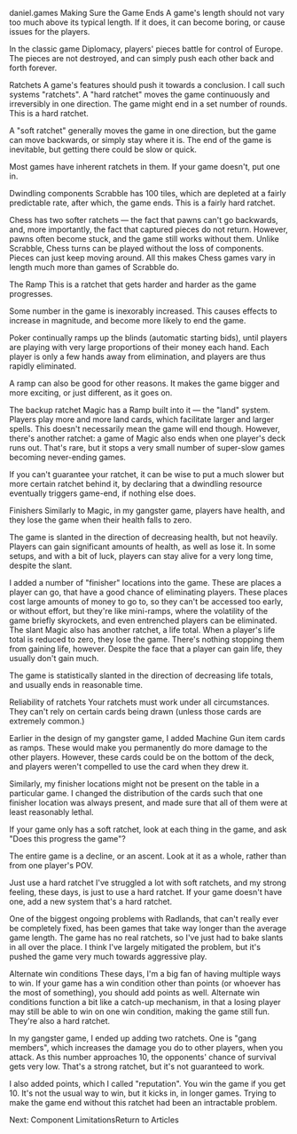 daniel.games
Making Sure the Game Ends
A game's length should not vary too much above its typical length. If it does, it can become boring, or cause issues for the players.

In the classic game Diplomacy, players' pieces battle for control of Europe. The pieces are not destroyed, and can simply push each other back and forth forever.

Ratchets
A game's features should push it towards a conclusion. I call such systems "ratchets". A "hard ratchet" moves the game continuously and irreversibly in one direction. The game might end in a set number of rounds. This is a hard ratchet.

 A "soft ratchet" generally moves the game in one direction, but the game can move backwards, or simply stay where it is. The end of the game is inevitable, but getting there could be slow or quick.

Most games have inherent ratchets in them. If your game doesn't, put one in.

Dwindling components
Scrabble has 100 tiles, which are depleted at a fairly predictable rate, after which, the game ends. This is a fairly hard ratchet.

Chess has two softer ratchets — the fact that pawns can't go backwards, and, more importantly, the fact that captured pieces do not return. However, pawns often become stuck, and the game still works without them. Unlike Scrabble, Chess turns can be played without the loss of components. Pieces can just keep moving around. All this makes Chess games vary in length much more than games of Scrabble do.

The Ramp
This is a ratchet that gets harder and harder as the game progresses.

Some number in the game is inexorably increased. This causes effects to increase in magnitude, and become more likely to end the game.

Poker continually ramps up the blinds (automatic starting bids), until players are playing with very large proportions of their money each hand. Each player is only a few hands away from elimination, and players are thus rapidly eliminated.

A ramp can also be good for other reasons. It makes the game bigger and more exciting, or just different, as it goes on.

The backup ratchet
Magic has a Ramp built into it — the "land" system. Players play more and more land cards, which facilitate larger and larger spells. This doesn't necessarily mean the game will end though. However, there's another ratchet: a game of Magic also ends when one player's deck runs out. That's rare, but it stops a very small number of super-slow games becoming never-ending games.

If you can't guarantee your ratchet, it can be wise to put a much slower but more certain ratchet behind it, by declaring that a dwindling resource eventually triggers game-end, if nothing else does.

Finishers
Similarly to Magic, in my gangster game, players have health, and they lose the game when their health falls to zero.

The game is slanted in the direction of decreasing health, but not heavily. Players can gain significant amounts of health, as well as lose it. In some setups, and with a bit of luck, players can stay alive for a very long time, despite the slant.

I added a number of "finisher" locations into the game. These are places a player can go, that have a good chance of eliminating players. These places cost large amounts of money to go to, so they can't be accessed too early, or without effort, but they're like mini-ramps, where the volatility of the game briefly skyrockets, and even entrenched players can be eliminated.
The slant
Magic also has another ratchet, a life total. When a player's life total is reduced to zero, they lose the game. There's nothing stopping them from gaining life, however. Despite the face that a player can gain life, they usually don't gain much.

The game is statistically slanted in the direction of decreasing life totals, and usually ends in reasonable time.

Reliability of ratchets
Your ratchets must work under all circumstances. They can't rely on certain cards being drawn (unless those cards are extremely common.)

Earlier in the design of my gangster game, I added Machine Gun item cards as ramps. These would make you permanently do more damage to the other players. However, these cards could be on the bottom of the deck, and players weren't compelled to use the card when they drew it.

Similarly, my finisher locations might not be present on the table in a particular game. I changed the distribution of the cards such that one finisher location was always present, and made sure that all of them were at least reasonably lethal.

If your game only has a soft ratchet, look at each thing in the game, and ask "Does this progress the game"?

The entire game is a decline, or an ascent. Look at it as a whole, rather than from one player's POV.

Just use a hard ratchet
I've struggled a lot with soft ratchets, and my strong feeling, these days, is just to use a hard ratchet. If your game doesn't have one, add a new system that's a hard ratchet.

One of the biggest ongoing problems with Radlands, that can't really ever be completely fixed, has been games that take way longer than the average game length. The game has no real ratchets, so I've just had to bake slants in all over the place. I think I've largely mitigated the problem, but it's pushed the game very much towards aggressive play.

Alternate win conditions
These days, I'm a big fan of having multiple ways to win. If your game has a win condition other than points (or whoever has the most of something), you should add points as well. Alternate win conditions function a bit like a catch-up mechanism, in that a losing player may still be able to win on one win condition, making the game still fun. They're also a hard ratchet.

In my gangster game, I ended up adding two ratchets. One is "gang members", which increases the damage you do to other players, when you attack. As this number approaches 10, the opponents' chance of survival gets very low. That's a strong ratchet, but it's not guaranteed to work.

I also added points, which I called "reputation". You win the game if you get 10. It's not the usual way to win, but it kicks in, in longer games. Trying to make the game end without this ratchet had been an intractable problem.  

Next: Component LimitationsReturn to Articles